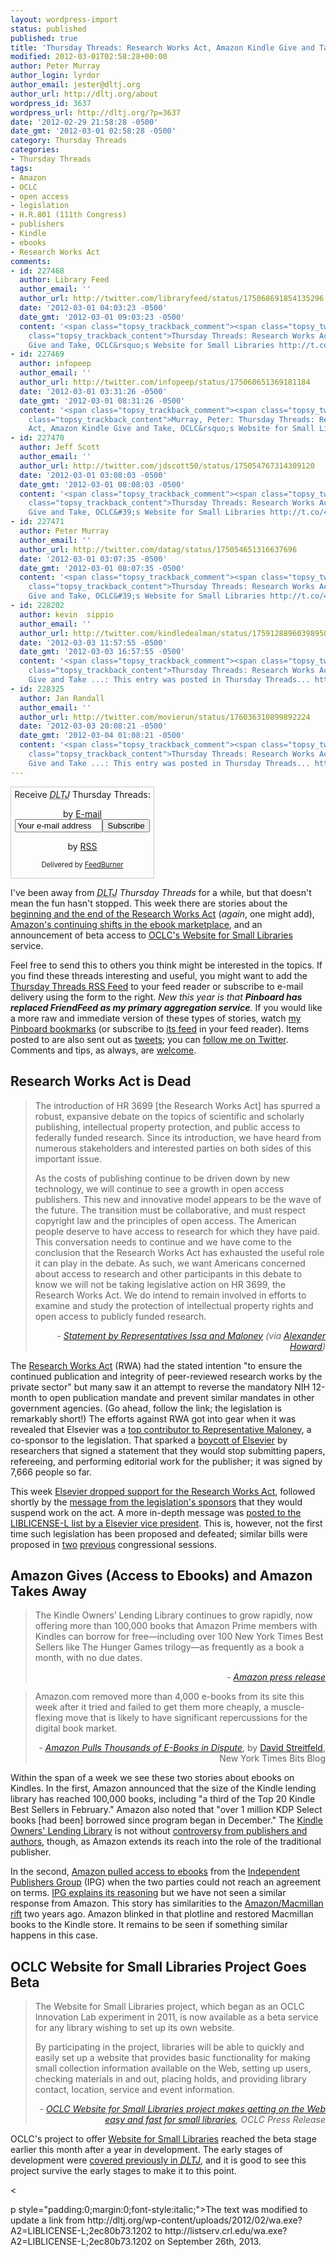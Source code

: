 ```yaml
---
layout: wordpress-import
status: published
published: true
title: 'Thursday Threads: Research Works Act, Amazon Kindle Give and Take, OCLC''s Website for Small Libraries'
modified: 2012-03-01T02:58:28+00:00
author: Peter Murray
author_login: lyrdor
author_email: jester@dltj.org
author_url: http://dltj.org/about
wordpress_id: 3637
wordpress_url: http://dltj.org/?p=3637
date: '2012-02-29 21:58:28 -0500'
date_gmt: '2012-03-01 02:58:28 -0500'
category: Thursday Threads
categories:
- Thursday Threads
tags:
- Amazon
- OCLC
- open access
- legislation
- H.R.801 (111th Congress)
- publishers
- Kindle
- ebooks
- Research Works Act
comments:
- id: 227468
  author: Library Feed
  author_email: ''
  author_url: http://twitter.com/libraryfeed/status/175068691854135296
  date: '2012-03-01 04:03:23 -0500'
  date_gmt: '2012-03-01 09:03:23 -0500'
  content: '<span class="topsy_trackback_comment"><span class="topsy_twitter_username"><span
    class="topsy_trackback_content">Thursday Threads: Research Works Act, Amazon Kindle
    Give and Take, OCLC&rsquo;s Website for Small Libraries http://t.co/br1IKOi8</span></span>'
- id: 227469
  author: infopeep
  author_email: ''
  author_url: http://twitter.com/infopeep/status/175060651369181184
  date: '2012-03-01 03:31:26 -0500'
  date_gmt: '2012-03-01 08:31:26 -0500'
  content: '<span class="topsy_trackback_comment"><span class="topsy_twitter_username"><span
    class="topsy_trackback_content">Murray, Peter: Thursday Threads: Research Works
    Act, Amazon Kindle Give and Take, OCLC&rsquo;s Website for Small Libraries http://t.co/FNYQK8at</span></span>'
- id: 227470
  author: Jeff Scott
  author_email: ''
  author_url: http://twitter.com/jdscott50/status/175054767314309120
  date: '2012-03-01 03:08:03 -0500'
  date_gmt: '2012-03-01 08:08:03 -0500'
  content: '<span class="topsy_trackback_comment"><span class="topsy_twitter_username"><span
    class="topsy_trackback_content">Thursday Threads: Research Works Act, Amazon Kindle
    Give and Take, OCLC&#39;s Website for Small Libraries http://t.co/4nKqcFGq</span></span>'
- id: 227471
  author: Peter Murray
  author_email: ''
  author_url: http://twitter.com/datag/status/175054651316637696
  date: '2012-03-01 03:07:35 -0500'
  date_gmt: '2012-03-01 08:07:35 -0500'
  content: '<span class="topsy_trackback_comment"><span class="topsy_twitter_username"><span
    class="topsy_trackback_content">Thursday Threads: Research Works Act, Amazon Kindle
    Give and Take, OCLC&#39;s Website for Small Libraries http://t.co/4nKqcFGq</span></span>'
- id: 228202
  author: kevin  sippio
  author_email: ''
  author_url: http://twitter.com/kindledealman/status/175912889603989504
  date: '2012-03-03 11:57:55 -0500'
  date_gmt: '2012-03-03 16:57:55 -0500'
  content: '<span class="topsy_trackback_comment"><span class="topsy_twitter_username"><span
    class="topsy_trackback_content">Thursday Threads: Research Works Act, Amazon Kindle
    Give and Take ...: This entry was posted in Thursday Threads... http://t.co/D8gt4GLj</span></span>'
- id: 228325
  author: Jan Randall
  author_email: ''
  author_url: http://twitter.com/movierun/status/176036310899892224
  date: '2012-03-03 20:08:21 -0500'
  date_gmt: '2012-03-04 01:08:21 -0500'
  content: '<span class="topsy_trackback_comment"><span class="topsy_twitter_username"><span
    class="topsy_trackback_content">Thursday Threads: Research Works Act, Amazon Kindle
    Give and Take ...: This entry was posted in Thursday Threads... http://t.co/9Xu8OL1Y</span></span>'
---
```

<div id="feedburner-thursday-threads-email-2012w09" class="wp-caption alignright noprint noFrontPage" style="width: 230px;">
<form style="border: 1px solid rgb(204, 204, 204); padding: 3px; margin: 0pt; text-align: center;" action="http://feedburner.google.com/fb/a/mailverify" method="post" target="popupwindow" onsubmit="window.open('http://feedburner.google.com/fb/a/mailverify?uri=thursday-threads', 'popupwindow', 'scrollbars=yes,width=550,height=520');return true">Receive <i><acronym title="Disruptive Library Technology Jester">DLTJ</acronym></i> Thursday Threads:</p>
<p>by&nbsp;<a href="http://feedburner.google.com/fb/a/mailverify?uri=thursday-threads&amp;loc=en_US" title="D.L.T.J. Thursday Threads Email Subscription">E-mail</a><br /><input style="width: 140px;" name="email" value="Your e-mail address" onfocus="if (this.defaultValue==this.value) this.value = ''" type="text"/><input value="thursday-threads" name="uri" type="hidden"/><input name="loc" value="en_US" type="hidden"/><input value="Subscribe" type="submit"/></p>
<p>by&nbsp;<a href="http://feeds.dltj.org/thursday-threads/" title="D.L.T.J. Thursday Threads RSS Feed">RSS</a>
<p style="font-size: 80%;">Delivered by <a href="http://feedburner.google.com" target="_blank" title="Google Feedburner Service">FeedBurner</a></p>
</form>
</div>
<p>I've been away from <i><acronym title="Disruptive Library Technology Jester">DLTJ</acronym> Thursday Threads</i> for a while, but that doesn't mean the fun hasn't stopped.  This week there are stories about the <a href="#p3637-rwa">beginning and the end of the Research Works Act</a> (<em>again</em>, one might add), <a href="#p3637-amazon">Amazon's continuing shifts in the ebook marketplace</a>, and an announcement of beta access to <a href="#p3637-wsl">OCLC's Website for Small Libraries</a> service.</p>
<p>Feel free to send this to others you think might be interested in the topics.  If you find these threads interesting and useful, you might want to add the <a title="RSS Feed for DLTJ Thursday Threads" href="http://feeds.dltj.org/thursday-threads/">Thursday Threads RSS Feed</a> to your feed reader or subscribe to e-mail delivery using the form to the right.  <em>New this year is that <strong>Pinboard has replaced FriendFeed as my primary aggregation service</strong>.</em> If you would like a more raw and immediate version of these types of stories, watch <a title="Peter Murray | Pinboard" href="http://pinboard.in/u:dltj">my Pinboard bookmarks</a> (or subscribe to <a title="RSS feed for Peter Murray's Pinboard account" href="http://feeds.pinboard.in/rss/u:dltj/">its feed</a> in your feed reader).  Items posted to are also sent out as <a title="Peter Murray's Twitter page" href="https://twitter.com/DataG">tweets</a>; you can <a target="_blank" href="https://twitter.com/intent/user?screen_name=DataG">follow me on <span style="background-image: url("//si0.twimg.com/images/dev/cms/intents/bird/bird_blue/bird_16_blue.png"); background-repeat: no-repeat; padding-left: 18px;">Twitter</span></a>.  Comments and tips, as always, are <a href="/contact">welcome</a>.</p>
<h2 id="p3637-rwa">Research Works Act is Dead</h2>
<blockquote><p>The introduction of HR 3699 [the Research Works Act] has spurred a robust, expansive debate on the topics of scientific and scholarly publishing, intellectual property protection, and public access to federally funded research. Since its introduction, we have heard from numerous stakeholders and interested parties on both sides of this important issue.</p>
<p>As the costs of publishing continue to be driven down by new technology, we will continue to see a growth in open access publishers. This new and innovative model appears to be the wave of the future. The transition must be collaborative, and must respect copyright law and the principles of open access. The American people deserve to have access to research for which they have paid. This conversation needs to continue and we have come to the conclusion that the Research Works Act has exhausted the useful role it can play in the debate. As such, we want Americans concerned about access to research and other participants in this debate to know we will not be taking legislative action on HR 3699, the Research Works Act. We do intend to remain involved in efforts to examine and study the protection of intellectual property rights and open access to publicly funded research.
<div style="text-align: right; width: 100%;"><cite>- <a href="http://web.archive.org/web/20140817073007/https://maloney.house.gov/press-release/issa-maloney-statement-research-works-act" title="Issa-Maloney statement on the Research Works Act | Congresswoman Carolyn Maloney">Statement by Representatives Issa and Maloney</a> (via <a href="https://plus.google.com/107980702132412632948/posts/a4DzVk9n7fG">Alexander Howard</a>)</cite></div>
</blockquote>
<p>The <a href="http://thomas.loc.gov/cgi-bin/query/z?c112:H.R.3699:" title="Bill Text - 112th Congress (2011-2012) - THOMAS (Library of Congress)">Research Works Act</a> (RWA) had the stated intention "to ensure the continued publication and integrity of peer-reviewed research works by the private sector" but many saw it an attempt to reverse the mandatory NIH 12-month to open publication mandate and prevent similar mandates in other government agencies.  (Go ahead, follow the link; the legislation is remarkably short!)  The efforts against RWA got into gear when it was revealed that Elsevier was a <a href="http://www.michaeleisen.org/blog/?p=807" title="Elsevier-funded NY Congresswoman Carolyn Maloney Wants to Deny Americans Access to Taxpayer Funded Research">top contributor to Representative Maloney</a>, a co-sponsor to the legislation.  That sparked a <a href="http://thecostofknowledge.com/" title="The Cost of Knowledge">boycott of Elsevier</a> by researchers that signed a statement that they would stop submitting papers, refereeing, and performing editorial work for the publisher; it was signed by 7,666 people so far.</p>
<p>This week <a href="http://www.elsevier.com/wps/find/intro.cws_home/newmessagerwa" title="Elsevier">Elsevier dropped support for the Research Works Act</a>, followed shortly by the <a href="http://web.archive.org/web/20140817073007/https://maloney.house.gov/press-release/issa-maloney-statement-research-works-act" title="Issa-Maloney statement on the Research Works Act | Congresswoman Carolyn Maloney">message from the legislation's sponsors</a> that they would suspend work on the act.  A more in-depth message was <a href="http://listserv.crl.edu/wa.exe?A2=LIBLICENSE-L;2ec80b73.1202" title="Re: Elsevier withdraws support for Research Works Act">posted to the LIBLICENSE-L list by a Elsevier vice president</a>.  This is, however, not the first time such legislation has been proposed and defeated; similar bills were proposed in <a href="http://www.opencongress.org/bill/110-h6845/show" title="H.R.6845: Fair Copyright in Research Works Act | OpenCongress">two</a> <a href="http://www.opencongress.org/bill/111-h801/show" title="H.R.801: Fair Copyright in Research Works Act | OpenCongress">previous</a> congressional sessions.</p>
<h2 id="p3637-amazon">Amazon Gives (Access to Ebooks) and Amazon Takes Away</h2>
<blockquote><p>The Kindle Owners&rsquo; Lending Library continues to grow rapidly, now offering more than 100,000 books that Amazon Prime members with Kindles can borrow for free&mdash;including over 100 New York Times Best Sellers like The Hunger Games trilogy&mdash;as frequently as a book a month, with no due dates.
<div style="text-align: right; width: 100%;"><cite>- <a href="http://www.businesswire.com/news/home/20120229005615/en/Kindle-Owners%E2%80%99-Lending-Library-Offers-Readers-100000" title="Kindle Owners&rsquo; Lending Library Now Offers Readers Over 100,000 Books to Borrow For Free &ndash; As Frequently As Once a Month, With No Due Dates | Business Wire">Amazon press release</a></cite></div>
</blockquote>
<blockquote><p>Amazon.com removed more than 4,000 e-books from its site this week after it tried and failed to get them more cheaply, a muscle-flexing move that is likely to have significant repercussions for the digital book market.
<div style="text-align: right; width: 100%;"><cite>- <a href="http://bits.blogs.nytimes.com/2012/02/22/amazon-pulls-thousands-of-e-books-in-dispute/?src=recg" title="Amazon Pulls Thousands of E-Books in Dispute - NYTimes.com">Amazon Pulls Thousands of E-Books in Dispute</a></cite>, by <a href="http://bits.blogs.nytimes.com/author/david-streitfeld/" title="See all posts by DAVID STREITFELD">David Streitfeld</a>, New York Times Bits Blog</div>
</blockquote>
<p>Within the span of a week we see these two stories about ebooks on Kindles.  In the first, Amazon announced that the size of the Kindle lending library has reached 100,000 books, including "a third of the Top 20 Kindle Best Sellers in February."  Amazon also noted that "over 1 million KDP Select books [had been] borrowed since program began in December."  The <a href="http://www.amazon.com/gp/feature.html/?docId=1000739811" title="Kindle Owners' Lending Library | Amazon.com">Kindle Owners' Lending Library</a> is not without <a href="http://latimesblogs.latimes.com/jacketcopy/2011/11/amazons-new-kindle-lending-program-causes-publishing-stir.html" title="Amazon's new Kindle lending program causes publishing stir | Los Angeles Times">controversy from publishers and authors</a>, though, as Amazon extends its reach into the role of the traditional publisher.</p>
<p>In the second, <a href="http://boingboing.net/2012/02/22/amazon-strong-arms-independent.html" title="Amazon strong-arms Independent Publishers' Group, yanks all titles from the Kindle store | Boing Boing">Amazon pulled access to ebooks</a> from the <a href="http://www.ipgbook.com/" title="Independent Publishers Group homepage" rel="homepag">Independent Publishers Group</a> (IPG) when the two parties could not reach an agreement on terms.  <a href="http://www.ipgbook.com/why-ipg-is-unable-to-agree-on-terms-with-amazon-news-32.php" title="What Should an E-book Cost? | Independent Publishers Group">IPG explains its reasoning</a> but we have not seen a similar response from Amazon.  This story has similarities to the <a href="https://www.nytimes.com/2010/01/30/technology/30amazon.html" title="Amazon Pulls Macmillan Books Over Pricing Rift | New York Times">Amazon/Macmillan rift</a> two years ago.  Amazon blinked in that plotline and restored Macmillan books to the Kindle store.  It remains to be seen if something similar happens in this case.</p>
<h2 id="p3637-wsl">OCLC Website for Small Libraries Project Goes Beta</h2>
<blockquote><p>The Website for Small Libraries project, which began as an OCLC Innovation Lab experiment in 2011, is now available as a beta service for any library wishing to set up its own website.</p>
<p>By participating in the project, libraries will be able to quickly and easily set up a website that provides basic functionality for making small collection information available on the Web, setting up users, checking materials in and out, placing holds, and providing library contact, location, service and event information.
<div style="text-align: right; width: 100%;"><cite>- <a href="http://www.oclc.org/news/releases/2012/201211.htm" title="Website for Small Libraries project | OCLC">OCLC Website for Small Libraries project makes getting on the Web easy and fast for small libraries</a>, OCLC Press Release</cite></div>
</blockquote>
<p>OCLC's project to offer <a href="http://beta.worldcat.org/lib/" title="OCLC WSSL: Website for Small Libraries">Website for Small Libraries</a> reached the beta stage earlier this month after a year in development.  The early stages of development were <a href="/article/a-web-presence-for-small-libraries/">covered previously in <i><acronym title="Disruptive Library Technology Jester">DLTJ</acronym></i></a>, and it is good to see this project survive the early stages to make it to this point.</p>
<p><</p>
<p>p style="padding:0;margin:0;font-style:italic;">The text was modified to update a link from http://dltj.org/wp-content/uploads/2012/02/wa.exe?A2=LIBLICENSE-L;2ec80b73.1202 to http://listserv.crl.edu/wa.exe?A2=LIBLICENSE-L;2ec80b73.1202 on September 26th, 2013.</p>
